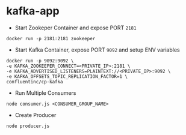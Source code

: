 # kafka-app

- Start Zookeper Container and expose PORT `2181`
```
docker run -p 2181:2181 zookeeper
```

- Start Kafka Container, expose PORT `9092` and setup ENV variables
```
docker run -p 9092:9092 \
-e KAFKA_ZOOKEEPER_CONNECT=<PRIVATE_IP>:2181 \
-e KAFKA_ADVERTISED_LISTENERS=PLAINTEXT://<PRIVATE_IP>:9092 \
-e KAFKA_OFFSETS_TOPIC_REPLICATION_FACTOR=1 \
confluentinc/cp-kafka
```

- Run Multiple Consumers
```
node consumer.js <CONSUMER_GROUP_NAME>
```

- Create Producer
```
node producer.js
```
